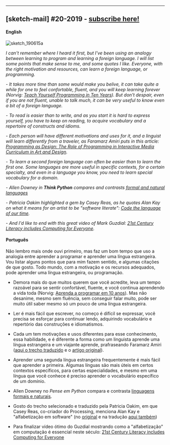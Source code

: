 
---

## [sketch-mail] #20-2019 - [subscribe here!](/sketch-mail)

#### English

![sketch_190615a](https://raw.githubusercontent.com/villares/sketch-a-day/master/2019/sketch_190615a/sketch_190615a.gif)

*I can't remember where I heard it first, but I've been using an analogy between learning to program and learning a foreign language. I will list some points that make sense to me, and some quotes I like. Everyone, with the right motivation and resources, can learn a foreign language, or programming.*

*- It takes more time than some would make you belive, it can take quite a while for one to feel confortable, fluent, and you will keep learning forever (Norvig: [Teach Yourself Programming in Ten Years](https://www.norvig.com/21-days.html)). But don't despair, even if you are not fluent, unable to talk much, it can be very useful to know even a bit of a foreign language.*

*- To read is easier than to write, and as you start it is hard to express yourself, you have to keep on reading, to acquire vocabulary and a repertoire of constructs and idioms.*

*- Each person will have different motivations and uses for it, and a linguist will learn differently from a traveler, as Faramarz Amiri puts in this article: [Programming as Design: The Role of Programming in Interactive Media Curriculum in Art and Design](https://www.researchgate.net/publication/229702295_Programming_as_Design_The_Role_of_Programming_in_Interactive_Media_Curriculum_in_Art_and_Design).*

*- To learn a second foreign language can often be easier than to learn the first one. Some languages are more useful in specific contexts, for a certain specialty, and even in a language you know, you need to learn special vocabulary for a domain.*

*- Allen Downey in **Think Python** compares and contrasts [formal and natural languages](http://greenteapress.com/thinkpython2/html/thinkpython2002.html#sec11)*

*- Patricia Oakim highlighted a gem by Casey Reas, as he quotes Alan Kay on what it means for an artist to be "software literate": [Code the language of our time](http://90.146.8.18/en/archives/festival_archive/festival_catalogs/festival_artikel.asp?iProjectID=12322).*

*- And I'd like to end with this great video of Mark Guzdial: [21st Century Literacy includes Computing for Everyone](http://youtu.be/mGc6clf_Wt4).*

#### Português

Não lembro mais onde ouvi primeiro, mas faz um bom tempo que uso a analogia entre aprender a programar e aprender uma língua estrangeira. Vou listar alguns pontos que para mim fazem sentido, e algumas citações de que gosto. Todo mundo, com a motivação e os recursos adequados, pode aprender uma língua estrangeira, ou programação.

- Demora mais do que muitos querem que você acredite, leva um tempo razoável para se sentir confortável, fluente, e você continua aprendendo a vida toda (Norvig: [Aprenda a programar em 10 anos](https://www.norvig.com/21-days.html)). Mas não desanime, mesmo sem fluência, sem conseguir falar muito, pode ser muito útil saber mesmo só um pouco de uma língua estrangeira.

- Ler é mais fácil que escrever, no começo é difícil se expressar, você precisa se esforçar para continuar lendo, adquirindo vocabulário e repertório das construções e idiomatismos.

- Cada um tem motivações e usos diferentes para esse conhecimento, essa habilidade, e é diferente a forma como um linguista aprende uma língua estrangeira e um viajante aprende, prafraseando Faramarz Amiri ([aqui o trecho traduzido](http://abav.lugaralgum.com/mestrado/citacoes) e o [artigo original](https://www.researchgate.net/publication/229702295_Programming_as_Design_The_Role_of_Programming_in_Interactive_Media_Curriculum_in_Art_and_Design)).

- Aprender uma segunda língua estrangeira frequentemente é mais fácil que aprender a primeira. Algumas línguas são mais úteis em certos contextos específicos, para certas especialidades, e mesmo em uma língua que você conhece é preciso aprender o vocabulário específico de um domínio.

- Allen Downey no *Pense em Python* compara e contrasta [linguagens formais e naturais](https://penseallen.github.io/PensePython2e/01-jornada.html#16---linguagens-formais-e-naturais).

- Gosto do trecho selecionado e traduzido pela Patricia Oakim, em que Casey Reas, co-criador do Processing, menciona Alan Kay e "alfabetização em software" (no [original](http://90.146.8.18/en/archives/festival_archive/festival_catalogs/festival_artikel.asp?iProjectID=12322) e na tradução [aqui também](http://abav.lugaralgum.com/mestrado/citacoes))

- Para finalizar vídeo ótimo do Guzdial mostrando como a "alfabetização" em computação é essencial neste século: [21st Century Literacy includes Computing for Everyone](http://youtu.be/mGc6clf_Wt4)
